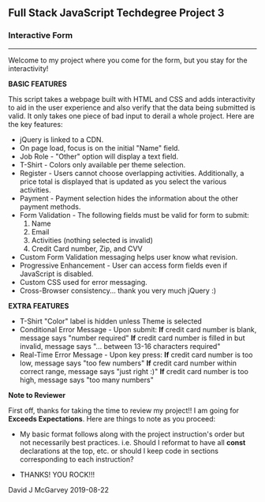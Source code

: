 Full Stack JavaScript Techdegree Project 3
-----------------------------------------
###          Interactive Form          ###
-----------------------------------------

Welcome to my project where you come for the form, but you stay for the interactivity!

**BASIC FEATURES**

This script takes a webpage built with HTML and CSS and adds interactivity to aid in the user experience and also verify that the data being submitted is valid. It only takes one piece of bad input to derail a whole project. Here are the key features:

- jQuery is linked to a CDN.
- On page load, focus is on the initial "Name" field.
- Job Role - "Other" option will display a text field.
- T-Shirt - Colors only available per theme selection.
- Register - Users cannot choose overlapping activities. Additionally, a price total is displayed that is updated as you select the various activities.
- Payment - Payment selection hides the information about the other payment methods.
- Form Validation - The following fields must be valid for form to submit:
  1. Name
  2. Email
  3. Activities (nothing selected is invalid)
  4. Credit Card number, Zip, and CVV
- Custom Form Validation messaging helps user know what revision.
- Progressive Enhancement - User  can access form fields even if JavaScript is disabled.
- Custom CSS used for error messaging.
- Cross-Browser consistency... thank you very much jQuery :)

**EXTRA FEATURES**

- T-Shirt "Color" label is hidden unless Theme is selected
- Conditional Error Message - Upon submit:
    **If** credit card number is blank, message says "number required"
    **If** credit card number is filled in but invalid, message says "... between 13-16 characters required"
- Real-Time Error Message - Upon key press:
    **If** credit card number is too low, message says "too few numbers"
    **If** credit card number within correct range, message says "just right :)"
    **If** credit card number is too high, message says "too many numbers"


**Note to Reviewer**

First off, thanks for taking the time to review my project!! I am going for **Exceeds Expectations**. Here are things to note as you proceed:

- My basic format follows along with the project instruction's order but not necessarily best practices. i.e. Should I reformat to have all **const** declarations at the top, etc. or should I keep code in sections corresponding to each instruction? 

- THANKS! YOU ROCK!!!


David J McGarvey 2019-08-22
